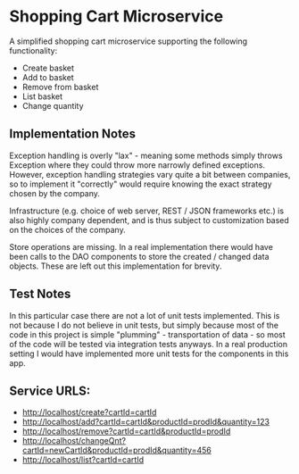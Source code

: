 # Shopping Cart Microservice
A simplified shopping cart microservice supporting the following functionality:

 - Create basket
 - Add to basket
 - Remove from basket
 - List basket
 - Change quantity



## Implementation Notes
Exception handling is overly "lax" - meaning some methods simply throws Exception where they could throw more narrowly
defined exceptions. However, exception handling strategies vary quite a bit between companies, so to implement it
"correctly" would require knowing the exact strategy chosen by the company.

Infrastructure (e.g. choice of web server, REST / JSON frameworks etc.) is also highly company dependent, and 
is thus subject to customization based on the choices of the company.

Store operations are missing. In a real implementation there would have been calls to the DAO components to store
the created / changed data objects. These are left out this implementation for brevity.


## Test Notes
In this particular case there are not a lot of unit tests implemented. This is not because I do not believe in unit tests,
but simply because most of the code in this project is simple "plumming" - transportation of data - so most of the
code will be tested via integration tests anyways. In a real production setting I would have implemented more unit tests
for the components in this app.


## Service URLS:

- [http://localhost/create?cartId=cartId](http://localhost/create?cartId=cartId)
- [http://localhost/add?cartId=cartId&productId=prodId&quantity=123](http://localhost/add?cartId=cartId&productId=prodId&quantity=123)
- [http://localhost/remove?cartId=cartId&productId=prodId](http://localhost/remove?cartId=cartId&produdctId=prodId)
- [http://localhost/changeQnt?cartId=newCartId&productId=prodId&quantity=456](http://localhost/changeQnt?cartId=newCartId&productId=prodId&quantity=456)
- [http://localhost/list?cartId=cartId](http://localhost/list?cartId=cartId)

